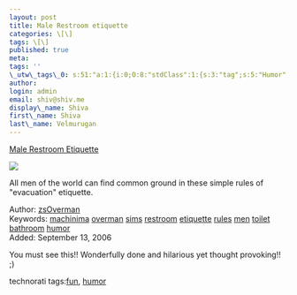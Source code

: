```yaml
---
layout: post
title: Male Restroom etiquette
categories: \[\]
tags: \[\]
published: true
meta:
tags: ''
\_utw\_tags\_0: s:51:"a:1:{i:0;O:8:"stdClass":1:{s:3:"tag";s:5:"Humor";}}";
author:
login: admin
email: shiv@shiv.me
display\_name: Shiva
first\_name: Shiva
last\_name: Velmurugan
---
```


[Male Restroom Etiquette][0]

[![](/images/2.jpg)][0]

All men of the world can find common ground in these simple rules of "evacuation" etiquette.

Author: [zsOverman][1]  
Keywords: [machinima][2] [overman][3] [sims][4] [restroom][5] [etiquette][6] [rules][7] [men][8] [toilet][9] [bathroom][10] [humor][11]  
Added: September 13, 2006

You must see this!! Wonderfully done and hilarious yet thought provoking!! ;)

technorati tags:[fun][12], [humor][13]


[0]: http://youtube.com/?v=IzO1mCAVyMw
[1]: http://youtube.com/profile?user=zsOverman
[2]: /results?search_query=machinima
[3]: /results?search_query=overman
[4]: /results?search_query=sims
[5]: /results?search_query=restroom
[6]: /results?search_query=etiquette
[7]: /results?search_query=rules
[8]: /results?search_query=men
[9]: /results?search_query=toilet
[10]: /results?search_query=bathroom
[11]: /results?search_query=humor
[12]: http://technorati.com/tag/fun
[13]: http://technorati.com/tag/humor